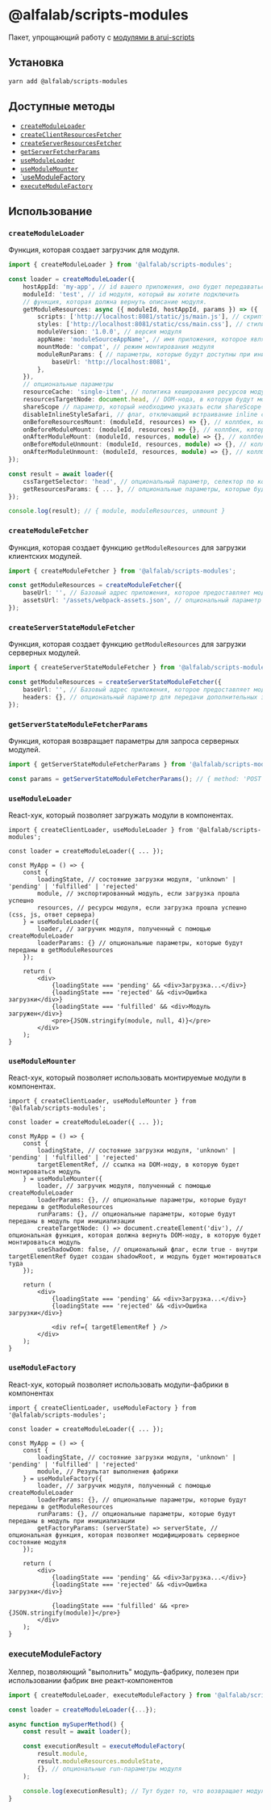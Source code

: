 @alfalab/scripts-modules
===

Пакет, упрощающий работу с [модулями в arui-scripts](https://github.com/core-ds/arui-scripts/blob/master/packages/arui-scripts/docs/modules.md)

## Установка

```bash
yarn add @alfalab/scripts-modules
```

## Доступные методы

- [`createModuleLoader`](#createModuleLoader)
- [`createClientResourcesFetcher`](#createClientResourcesFetcher)
- [`createServerResourcesFetcher`](#createServerResourcesFetcher)
- [`getServerFetcherParams`](#getServerFetcherParams)
- [`useModuleLoader`](#useModuleLoader)
- [`useModuleMounter`](#useModuleMounter)
- [`useModuleFactory](#useModuleFactory)
- [`executeModuleFactory`](#executeModuleFactory)

## Использование

### `createModuleLoader`
Функция, которая создает загрузчик для модуля.

```ts
import { createModuleLoader } from '@alfalab/scripts-modules';

const loader = createModuleLoader({
    hostAppId: 'my-app', // id вашего приложения, оно будет передаваться в серверную ручку модуля
    moduleId: 'test', // id модуля, который вы хотите подключить
    // функция, которая должна вернуть описание модуля.
    getModuleResources: async ({ moduleId, hostAppId, params }) => ({
        scripts: ['http://localhost:8081/static/js/main.js'], // скрипты модуля
        styles: ['http://localhost:8081/static/css/main.css'], // стили модуля
        moduleVersion: '1.0.0', // версия модуля
        appName: 'moduleSourceAppName', // имя приложения, которое является источником модуля
        mountMode: 'compat', // режим монтирования модуля
        moduleRunParams: { // параметры, которые будут доступны при инициализации модуля
            baseUrl: 'http://localhost:8081',
        },
    }),
    // опциональные параметры
    resourceCache: 'single-item', // политика кеширования ресурсов модуля. Если 'none' - ресурсы модуля будут удалены из кеша после его удаления со страницы. Если 'single-item' - в кеше будет храниться значения для текущего значения loaderParams.
    resourcesTargetNode: document.head, // DOM-нода, в которую будут монтироваться ресурсы модуля (css и js)
    shareScope // параметр, который необходимо указать если shareScope модуля отличается от default
    disableInlineStyleSafari, // флаг, отключающий встраивание inline стилей в Safari
    onBeforeResourcesMount: (moduleId, resources) => {}, // коллбек, который будет вызван перед монтированием ресурсов
    onBeforeModuleMount: (moduleId, resources) => {}, // коллбек, который будет вызван перед монтированием модуля
    onAfterModuleMount: (moduleId, resources, module) => {}, // коллбек, который будет вызван после монтирования модуля
    onBeforeModuleUnmount: (moduleId, resources, module) => {}, // коллбек, который будет вызван перед размонтированием модуля
    onAfterModuleUnmount: (moduleId, resources, module) => {}, // коллбек, который будет вызван после размонтирования модуля
});

const result = await loader({
    cssTargetSelector: 'head', // опциональный параметр, селектор по которому будет производиться поиск DOM-ноды, в которую будут монтироваться стили модуля
    getResourcesParams: { ... }, // опциональные параметры, которые будут переданы в getModuleResources
});

console.log(result); // { module, moduleResources, unmount }
```

### `createModuleFetcher`
Функция, которая создает функцию `getModuleResources` для загрузки клиентских модулей.

```ts
import { createModuleFetcher } from '@alfalab/scripts-modules';

const getModuleResources = createModuleFetcher({
    baseUrl: '', // Базовый адрес приложения, которое предоставляет модули. Может быть как относительным, так и абсолютным.
    assetsUrl: '/assets/webpack-assets.json', // опциональный параметр для переопределения пути до файла с манифестом
});
```

### `createServerStateModuleFetcher`
Функция, которая создает функцию `getModuleResources` для загрузки серверных модулей.

```ts
import { createServerStateModuleFetcher } from '@alfalab/scripts-modules';

const getModuleResources = createServerStateModuleFetcher({
    baseUrl: '', // Базовый адрес приложения, которое предоставляет модули. Может быть как относительным, так и абсолютным.
    headers: {}, // опциональный параметр для передачи дополнительных заголовков в запрос
});
```

### `getServerStateModuleFetcherParams`
Функция, которая возвращает параметры для запроса серверных модулей.

```ts
import { getServerStateModuleFetcherParams } from '@alfalab/scripts-modules';

const params = getServerStateModuleFetcherParams(); // { method: 'POST', relativePath: '/api/getModuleResources' }
```

### `useModuleLoader`

React-хук, который позволяет загружать модули в компонентах.

```tsx
import { createClientLoader, useModuleLoader } from '@alfalab/scripts-modules';

const loader = createModuleLoader({ ... });

const MyApp = () => {
    const {
        loadingState, // состояние загрузки модуля, 'unknown' | 'pending' | 'fulfilled' | 'rejected'
        module, // экспортированный модуль, если загрузка прошла успешно
        resources, // ресурсы модуля, если загрузка прошла успешно (css, js, ответ сервера)
    } = useModuleLoader({
        loader, // загручик модуля, полученный с помощью createModuleLoader
        loaderParams: {} // опциональные параметры, которые будут переданы в getModuleResources
    });

    return (
        <div>
            {loadingState === 'pending' && <div>Загрузка...</div>}
            {loadingState === 'rejected' && <div>Ошибка загрузки</div>}
            {loadingState === 'fulfilled' && <div>Модуль загружен</div>}
            <pre>{JSON.stringify(module, null, 4)}</pre>
        </div>
    );
}
```

### `useModuleMounter`

React-хук, который позволяет использовать монтируемые модули в компонентах.

```tsx
import { createClientLoader, useModuleMounter } from '@alfalab/scripts-modules';

const loader = createModuleLoader({ ... });

const MyApp = () => {
    const {
        loadingState, // состояние загрузки модуля, 'unknown' | 'pending' | 'fulfilled' | 'rejected'
        targetElementRef, // ссылка на DOM-ноду, в которую будет монтироваться модуль
    } = useModuleMounter({
        loader, // загручик модуля, полученный с помощью createModuleLoader
        loaderParams: {}, // опциональные параметры, которые будут переданы в getModuleResources
        runParams: {}, // опциональные параметры, которые будут переданы в модуль при инициализации
        createTargetNode: () => document.createElement('div'), // опциональная функция, которая должна вернуть DOM-ноду, в которую будет монтироваться модуль
        useShadowDom: false, // опциональный флаг, если true - внутри targetElementRef будет создан shadowRoot, и модуль будет монтироваться туда
    });

    return (
        <div>
            {loadingState === 'pending' && <div>Загрузка...</div>}
            {loadingState === 'rejected' && <div>Ошибка загрузки</div>}

            <div ref={ targetElementRef } />
        </div>
    );
}
```

### `useModuleFactory`

React-хук, который позволяет использовать модули-фабрики в компонентах

```tsx
import { createClientLoader, useModuleFactory } from '@alfalab/scripts-modules';

const loader = createModuleLoader({ ... });

const MyApp = () => {
    const {
        loadingState, // состояние загрузки модуля, 'unknown' | 'pending' | 'fulfilled' | 'rejected'
        module, // Результат выполнения фабрики
    } = useModuleFactory({
        loader, // загручик модуля, полученный с помощью createModuleLoader
        loaderParams: {}, // опциональные параметры, которые будут переданы в getModuleResources
        runParams: {}, // опциональные параметры, которые будут переданы в модуль при инициализации
        getFactoryParams: (serverState) => serverState, // опциональная функция, которая позволяет модифицировать серверное состояние модуля
    });

    return (
        <div>
            {loadingState === 'pending' && <div>Загрузка...</div>}
            {loadingState === 'rejected' && <div>Ошибка загрузки</div>}

            {loadingState === 'fulfilled' && <pre>{JSON.stringify(module)}</pre>}
        </div>
    );
}
```

### executeModuleFactory

Хелпер, позволяющий "выполнить" модуль-фабрику, полезен при использовании фабрик вне реакт-компонентов

```ts
import { createModuleLoader, executeModuleFactory } from '@alfalab/scripts-modules';

const loader = createModuleLoader({...});

async function mySuperMethod() {
    const result = await loader();

    const executionResult = executeModuleFactory(
        result.module,
        result.moduleResources.moduleState,
        {}, // опциональные run-параметры модуля
    );

    console.log(executionResult); // Тут будет то, что возвращает модуль-фабрика
}

```
